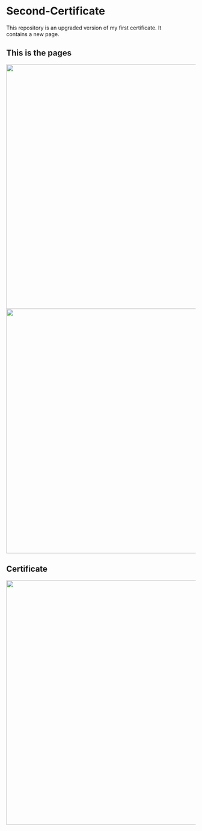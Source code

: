# Second-Certificate
This repository is an upgraded version of my first certificate. It contains a new page.

<h2> This is the pages </h2>

<div>
<img src="https://user-images.githubusercontent.com/119316027/207740862-6ea527dc-ed97-482e-881a-bd2025afc7d2.png" width="650px" />
<img src="https://user-images.githubusercontent.com/119316027/207740833-a4d9239b-728a-48bf-b97a-8e8ec4d8d6d0.png" width="650px" />
</div>

<h2> Certificate </h2>

<img src="https://user-images.githubusercontent.com/119316027/207741711-e8221e25-fa4b-4b9b-b0a7-90707d298440.png" width="650px" />
